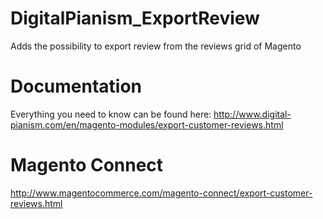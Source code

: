 # DigitalPianism_ExportReview

Adds the possibility to export review from the reviews grid of Magento

# Documentation

Everything you need to know can be found here: http://www.digital-pianism.com/en/magento-modules/export-customer-reviews.html

# Magento Connect

http://www.magentocommerce.com/magento-connect/export-customer-reviews.html
